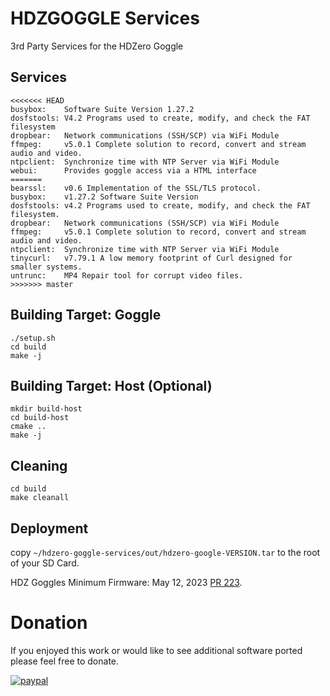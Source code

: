 # HDZGOGGLE Services
3rd Party Services for the HDZero Goggle

## Services
```
<<<<<<< HEAD
busybox:    Software Suite Version 1.27.2
dosfstools: V4.2 Programs used to create, modify, and check the FAT filesystem
dropbear:   Network communications (SSH/SCP) via WiFi Module
ffmpeg:     v5.0.1 Complete solution to record, convert and stream audio and video.
ntpclient:  Synchronize time with NTP Server via WiFi Module
webui:      Provides goggle access via a HTML interface
=======
bearssl:    v0.6 Implementation of the SSL/TLS protocol.
busybox:    v1.27.2 Software Suite Version
dosfstools: v4.2 Programs used to create, modify, and check the FAT filesystem.
dropbear:   Network communications (SSH/SCP) via WiFi Module
ffmpeg:     v5.0.1 Complete solution to record, convert and stream audio and video.
ntpclient:  Synchronize time with NTP Server via WiFi Module
tinycurl:   v7.79.1 A low memory footprint of Curl designed for smaller systems.
untrunc:    MP4 Repair tool for corrupt video files.
>>>>>>> master
```

## Building Target: Goggle
```shell
./setup.sh
cd build
make -j
```

## Building Target: Host (Optional)
```shell
mkdir build-host
cd build-host
cmake ..
make -j
```

## Cleaning
```shell
cd build
make cleanall
```

## Deployment
copy ```~/hdzero-goggle-services/out/hdzero-google-VERSION.tar``` to the root of your SD Card.

HDZ Goggles Minimum Firmware: May 12, 2023 [PR 223](https://github.com/hd-zero/hdzero-goggle/pull/238).

# Donation
If you enjoyed this work or would like to see additional software ported please feel free to donate.

[![paypal](https://www.paypalobjects.com/en_US/i/btn/btn_donateCC_LG.gif)](https://www.paypal.com/donate/?hosted_button_id=E4DSQMLR5JUXS)
